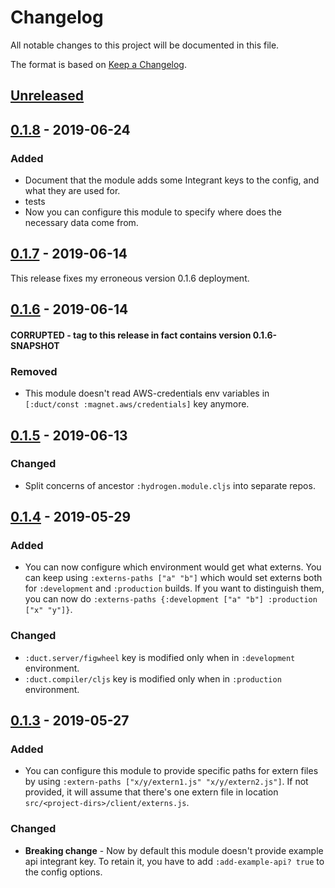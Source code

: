  # Changelog
All notable changes to this project will be documented in this file.

The format is based on [Keep a Changelog](http://keepachangelog.com/en/1.0.0/).

## [Unreleased]

## [0.1.8] - 2019-06-24

### Added
- Document that the module adds some Integrant keys to the config, and what they are used for.
- tests
- Now you can configure this module to specify where does the necessary data come from.

## [0.1.7] - 2019-06-14

This release fixes my erroneous version 0.1.6 deployment.

## [0.1.6] - 2019-06-14 

#### CORRUPTED - tag to this release in fact contains version 0.1.6-SNAPSHOT
### Removed
- This module doesn't read AWS-credentials env variables in
`[:duct/const :magnet.aws/credentials]` key anymore.

## [0.1.5] - 2019-06-13

### Changed
- Split concerns of ancestor `:hydrogen.module.cljs` into separate repos.

## [0.1.4] - 2019-05-29

### Added
- You can now configure which environment would get what externs.
You can keep using `:externs-paths ["a" "b"]` which would set externs both
for `:development` and `:production` builds. If you want to distinguish them,
you can now do `:externs-paths {:development ["a" "b"] :production ["x" "y"]}`.

### Changed
- `:duct.server/figwheel` key is modified only when in `:development` environment.
- `:duct.compiler/cljs` key is modified only when in `:production` environment.

## [0.1.3] - 2019-05-27

### Added
- You can configure this module to provide specific paths for extern files by using
`:extern-paths ["x/y/extern1.js" "x/y/extern2.js"]`. If not provided, it will assume that there's one
extern file in location `src/<project-dirs>/client/externs.js`.

### Changed
- **Breaking change** - Now by default this module doesn't provide example api integrant key.
To retain it, you have to add `:add-example-api? true` to the config options.

[0.1.3]: https://github.com/magnetcoop/hydrogen.module.cljs/releases/tag/v0.1.3
[0.1.4]: https://github.com/magnetcoop/hydrogen.module.cljs/releases/tag/v0.1.4
[0.1.5]: https://github.com/magnetcoop/hydrogen.module.session.cognito/releases/tag/v0.1.5
[0.1.6]: https://github.com/magnetcoop/hydrogen.module.session.cognito/compare/v0.1.5...v0.1.6/
[0.1.7]: https://github.com/magnetcoop/hydrogen.module.session.cognito/compare/v0.1.6...v0.1.7/
[0.1.8]: https://github.com/magnetcoop/hydrogen.module.session.cognito/compare/v0.1.7...v0.1.8/
[UNRELEASED]: https://github.com/magnetcoop/hydrogen.module.session.cognito/compare/v0.1.8...HEAD